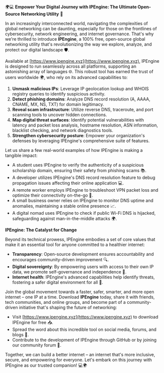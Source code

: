 🌍💻 **Empower Your Digital Journey with IPEngine: The Ultimate Open-Source Networking Utility** 🚀

In an increasingly interconnected world, navigating the complexities of global networking can be daunting, especially for those on the frontlines of cybersecurity, network engineering, and internet governance. That's why we're thrilled to introduce **IPEngine**, a 100% free, open-source global networking utility that's revolutionizing the way we explore, analyze, and protect our digital landscape 🛡️.

Available at [https://www.ipengine.xyz](https://www.ipengine.xyz), IPEngine is designed to run seamlessly across all platforms, supporting an astonishing array of languages 🌐. This robust tool has earned the trust of users worldwide 🌍, who rely on its advanced capabilities to:

1. **Unmask malicious IPs**: Leverage IP geolocation lookup and WHOIS registry queries to identify suspicious activity.
2. **Detect phishing domains**: Analyze DNS record resolution (A, AAAA, CNAME, MX, NS, TXT) for domain legitimacy.
3. **Reveal scam infrastructure**: Utilize reverse DNS, traceroute, and port scanning tools to uncover hidden connections.
4. **Map digital threat surfaces**: Identify potential vulnerabilities with latency and packet loss analysis, hostname resolution, ASN information, blacklist checking, and network diagnostics tools.
5. **Strengthen cybersecurity posture**: Empower your organization's defenses by leveraging IPEngine's comprehensive suite of features.

Let us share a few real-world examples of how IPEngine is making a tangible impact:

* A student uses IPEngine to verify the authenticity of a suspicious scholarship domain, ensuring their safety from phishing scams 📚.
* A developer utilizes IPEngine's DNS record resolution feature to debug propagation issues affecting their online application 💻.
* A remote worker employs IPEngine to troubleshoot VPN packet loss and optimize their connectivity on-the-go 🛫️.
* A small business owner relies on IPEngine to monitor DNS uptime and anomalies, maintaining a stable online presence 📈.
* A digital nomad uses IPEngine to check if public Wi-Fi DNS is hijacked, safeguarding against man-in-the-middle attacks 🌍.

**IPEngine: The Catalyst for Change**

Beyond its technical prowess, IPEngine embodies a set of core values that make it an essential tool for anyone committed to a healthier internet:

* **Transparency**: Open-source development ensures accountability and encourages community-driven improvement 🔍.
* **Digital sovereignty**: By empowering users with access to their own IP data, we promote self-governance and independence 📡.
* **Internet health**: IPEngine's advanced capabilities help identify threats, fostering a safer digital environment for all 🌟.

Join the global movement towards a faster, safer, smarter, and more open internet – one IP at a time. Download **IPEngine** today, share it with friends, tech communities, and online groups, and become part of a community-driven initiative that's shaping the future of networking:

* Visit [https://www.ipengine.xyz](https://www.ipengine.xyz) to download IPEngine for free 📥.
* Spread the word about this incredible tool on social media, forums, and blogs 📢.
* Contribute to the development of IPEngine through GitHub or by joining our community forum 🔗.

Together, we can build a better internet – an internet that's more inclusive, secure, and empowering for everyone. Let's embark on this journey with IPEngine as our trusted companion! 💻🌍